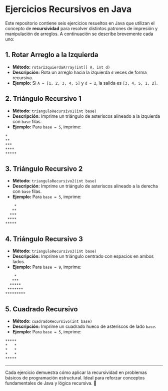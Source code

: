 # Ejercicios Recursivos en Java

Este repositorio contiene seis ejercicios resueltos en Java que utilizan el concepto de **recursividad** para resolver distintos patrones de impresión y manipulación de arreglos. A continuación se describe brevemente cada uno:

## 1. Rotar Arreglo a la Izquierda

* **Método:** `rotarIzquierdaArray(int[] A, int d)`
* **Descripción:** Rota un arreglo hacia la izquierda `d` veces de forma recursiva.
* **Ejemplo:** Si `A = [1, 2, 3, 4, 5]` y `d = 2`, la salida es `[3, 4, 5, 1, 2]`.

## 2. Triángulo Recursivo 1

* **Método:** `trianguloRecursivo1(int base)`
* **Descripción:** Imprime un triángulo de asteriscos alineado a la izquierda con `base` filas.
* **Ejemplo:** Para `base = 5`, imprime:

```
*
**
***
****
*****
```

## 3. Triángulo Recursivo 2

* **Método:** `trianguloRecursivo2(int base)`
* **Descripción:** Imprime un triángulo de asteriscos alineado a la derecha con `base` filas.
* **Ejemplo:** Para `base = 5`, imprime:

```
    *
   **
  ***
 ****
*****
```

## 4. Triángulo Recursivo 3

* **Método:** `trianguloRecursivo3(int base)`
* **Descripción:** Imprime un triángulo centrado con espacios en ambos lados.
* **Ejemplo:** Para `base = 9`, imprime:

```
    *    
   ***   
  *****  
 *******
*********
```

## 5. Cuadrado Recursivo

* **Método:** `cuadradoRecursivo(int base)`
* **Descripción:** Imprime un cuadrado hueco de asteriscos de lado `base`.
* **Ejemplo:** Para `base = 5`, imprime:

```
*****
*   *
*   *
*   *
*****
```

---

Cada ejercicio demuestra cómo aplicar la recursividad en problemas básicos de programación estructural. Ideal para reforzar conceptos fundamentales de Java y lógica recursiva.

